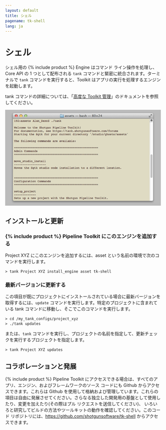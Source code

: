 ```yaml
---
layout: default
title: シェル
pagename: tk-shell
lang: ja
---
```


# シェル

シェル用の {% include product %} Engine はコマンド ライン操作を処理し、Core API の 1 つとして配布される `tank` コマンドと緊密に統合されます。ターミナルで `tank` コマンドを実行すると、Toolkit はアプリの実行を処理するエンジンを起動します。

tank コマンドの詳細については、「[高度な Toolkit 管理](https://developer.shotgridsoftware.com/ja/425b1da4/?title=Advanced+Toolkit+Administration#using-the-tank-command)」のドキュメントを参照してください。

![エンジン](../images/engines/sg_shell_1.png)

## インストールと更新

### {% include product %} Pipeline Toolkit にこのエンジンを追加する

Project XYZ にこのエンジンを追加するには、asset という名前の環境で次のコマンドを実行します。


```
> tank Project XYZ install_engine asset tk-shell
```

### 最新バージョンに更新する

この項目が既にプロジェクトにインストールされている場合に最新バージョンを取得するには、`update` コマンドを実行します。特定のプロジェクトに含まれている tank コマンドに移動し、そこでこのコマンドを実行します。

```
> cd /my_tank_configs/project_xyz
> ./tank updates
```

または、`tank` コマンドを実行し、プロジェクトの名前を指定して、更新チェックを実行するプロジェクトを指定します。

```
> tank Project XYZ updates
```

## コラボレーションと発展

{% include product %} Pipeline Toolkit にアクセスできる場合は、すべてのアプリ、エンジン、およびフレームワークのソース コードにも Github からアクセスできます。これらは Github を使用して格納および管理しています。これらの項目は自由に発展させてください。さらなる独立した開発用の基盤として使用したり、変更を加えたり(その際はプル リクエストを送信してください)、 いろいろと研究してビルドの方法やツールキットの動作を確認してください。このコード リポジトリには、https://github.com/shotgunsoftware/tk-shell からアクセスできます。